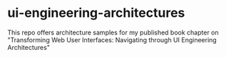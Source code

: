 # ui-engineering-architectures
This repo offers architecture samples for my published book chapter on "Transforming Web User Interfaces: Navigating through UI Engineering Architectures"
